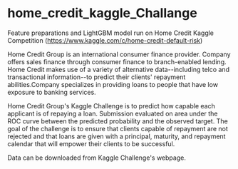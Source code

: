 # home_credit_kaggle_Challange
Feature preparations and LightGBM model run on Home Credit Kaggle Competition (https://www.kaggle.com/c/home-credit-default-risk)

Home Credit Group is an international consumer finance provider. Company offers sales finance through consumer finance to branch-enabled lending. Home Credit makes use of a variety of alternative data--including telco and transactional information--to predict their clients' repayment abilities.Company specializes in providing loans to people that have low exposure to banking services.

Home Credit Group's Kaggle Challenge is to predict how capable each applicant is of repaying a loan. Submission evaluated on area under the ROC curve between the predicted probability and the observed target. The goal of the challenge is to ensure that clients capable of repayment are not rejected and that loans are given with a principal, maturity, and repayment calendar that will empower their clients to be successful.

Data can be downloaded from Kaggle Challenge's webpage.
